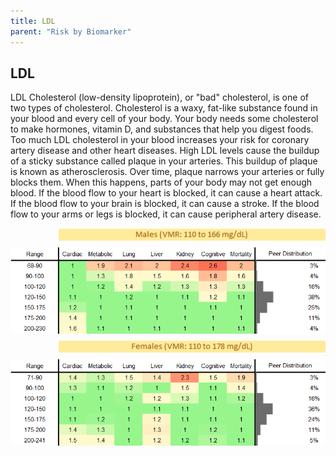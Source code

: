 ```yaml
---
title: LDL
parent: "Risk by Biomarker"
---
```



## LDL


LDL Cholesterol (low-density lipoprotein), or "bad" cholesterol, is one of two types of cholesterol. Cholesterol is a waxy, fat-like substance found in your blood and every cell of your body. Your body needs some cholesterol to make hormones, vitamin D, and substances that help you digest foods. Too much LDL cholesterol in your blood increases your risk for coronary artery disease and other heart diseases. High LDL levels cause the buildup of a sticky substance called plaque in your arteries. This buildup of plaque is known as atherosclerosis. Over time, plaque narrows your arteries or fully blocks them. When this happens, parts of your body may not get enough blood. If the blood flow to your heart is blocked, it can cause a heart attack. If the blood flow to your brain is blocked, it can cause a stroke. If the blood flow to your arms or legs is blocked, it can cause peripheral artery disease.

<div style="display: flex; flex-direction: column; gap: 10px;">

  <img src="/assets/images/vmrbiomarker_ldl__male.png" alt="LDL VMR Male" style="margin-left: 15%">
  <img src="/assets/images/rr_ldl__male.png" alt="LDL RR Male">

  <img src="/assets/images/vmrbiomarker_ldl__female.png" alt="LDL VMR Female" style="margin-left: 15%; ">
  <img src="/assets/images/rr_ldl__female.png" alt="LDL RR Female">

</div>



